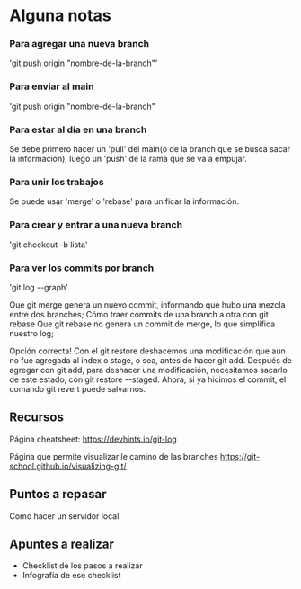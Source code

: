 # Alguna notas

### Para agregar una nueva branch

'git push origin "nombre-de-la-branch"'

### Para enviar al main 

'git push origin "nombre-de-la-branch"


### Para estar al día en una branch

Se debe primero hacer un 'pull' del main(o de la branch que se busca sacar la información), luego un 'push' de la rama que se va a empujar.

### Para unir los trabajos

Se puede usar 'merge' o 'rebase' para unificar la información. 

### Para crear y entrar a una nueva branch

'git checkout -b lista'

### Para ver los commits por branch

'git log --graph'

Que git merge genera un nuevo commit, informando que hubo una mezcla entre dos branches;
Cómo traer commits de una branch a otra con git rebase
Que git rebase no genera un commit de merge, lo que simplifica nuestro log;

Opción correcta! Con el git restore deshacemos una modificación que aún no fue agregada al index o stage, o sea, antes de hacer git add. Después de agregar con git add, para deshacer una modificación, necesitamos sacarlo de este estado, con git restore --staged. Ahora, si ya hicimos el commit, el comando git revert puede salvarnos.


## Recursos 
Página cheatsheet:
https://devhints.io/git-log

Página que permite visualizar le camino de las branches
https://git-school.github.io/visualizing-git/


## Puntos a repasar

Como hacer un servidor local


## Apuntes a realizar

* Checklist de los pasos a realizar
* Infografía de ese checklist